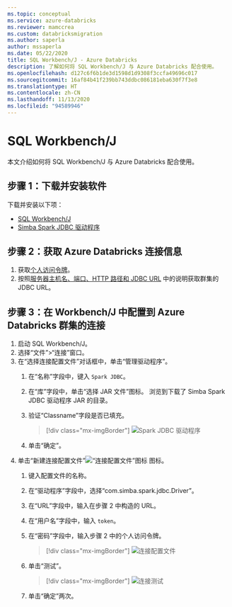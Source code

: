 ```yaml
---
ms.topic: conceptual
ms.service: azure-databricks
ms.reviewer: mamccrea
ms.custom: databricksmigration
ms.author: saperla
author: mssaperla
ms.date: 05/22/2020
title: SQL Workbench/J - Azure Databricks
description: 了解如何将 SQL Workbench/J 与 Azure Databricks 配合使用。
ms.openlocfilehash: d127c6f6b1de3d1598d1d9308f3ccfa49696c017
ms.sourcegitcommit: 16af84b41f239bb743ddbc086181eba630f7f3e8
ms.translationtype: HT
ms.contentlocale: zh-CN
ms.lasthandoff: 11/13/2020
ms.locfileid: "94589946"
---
```

# <a name="sql-workbenchj"></a><a id="sql-workbenchj"> </a><a id="workbenchj"> </a>SQL Workbench/J

本文介绍如何将 SQL Workbench/J 与 Azure Databricks 配合使用。

## <a name="step-1-download-and-install-software"></a>步骤 1：下载并安装软件

下载并安装以下项：

* [SQL Workbench/J](http://www.sql-workbench.net/downloads.html)
* [Simba Spark JDBC 驱动程序](jdbc-odbc-bi.md#jdbc-driver)

## <a name="step-2-get-azure-databricks-connection-information"></a>步骤 2：获取 Azure Databricks 连接信息

1. 获取[个人访问令牌](../../dev-tools/api/latest/authentication.md#token-management)。
2. 按照[服务器主机名、端口、HTTP 路径和 JDBC URL](jdbc-odbc-bi.md#jdbc-odbc-params) 中的说明获取群集的 JDBC URL。

## <a name="step-3-configure-connection-in-workbenchj-to-an-azure-databricks-cluster"></a>步骤 3：在 Workbench/J 中配置到 Azure Databricks 群集的连接

1. 启动 SQL Workbench/J。
2. 选择“文件”>“连接”窗口。
3. 在“选择连接配置文件”对话框中，单击“管理驱动程序”。
   1. 在“名称”字段中，键入 `Spark JDBC`。
   1. 在“库”字段中，单击“选择 JAR 文件”图标。 浏览到下载了 Simba Spark JDBC 驱动程序 JAR 的目录。
   1. 验证“Classname”字段是否已填充。

      > [!div class="mx-imgBorder"]
      > ![Spark JDBC 驱动程序](../../_static/images/third-party-integrations/workbenchj/workbenchj-driver.png)

   1. 单击“确定”。
4. 单击“新建连接配置文件”![“连接配置文件”图标](../../_static/images/third-party-integrations/workbenchj/workbenchj-new-connection-profile.png) 图标。
   1. 键入配置文件的名称。
   1. 在“驱动程序”字段中，选择“com.simba.spark.jdbc.Driver”。
   1. 在“URL”字段中，输入在步骤 2 中构造的 URL。
   1. 在“用户名”字段中，输入 `token`。
   1. 在“密码”字段中，输入步骤 2 中的个人访问令牌。

      > [!div class="mx-imgBorder"]
      > ![连接配置文件](../../_static/images/third-party-integrations/workbenchj/workbenchj-profile.png)

   1. 单击“测试”。

      > [!div class="mx-imgBorder"]
      > ![连接测试](../../_static/images/third-party-integrations/workbenchj/workbenchj-test.png)

   1. 单击“确定”两次。
